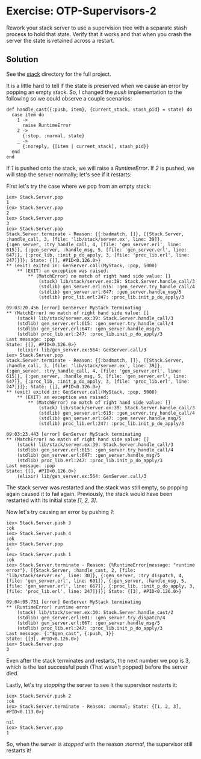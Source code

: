 # Exercise: OTP-Supervisors-2
Rework your stack server to use a supervision tree with a separate stash process to hold that state. Verify that it works and that when you crash the server the state is retained across a restart.

## Solution
See the [stack](./stack) directory for the full project.

It is a little hard to tell if the state is preserved when we cause an error by popping an empty stack. So, I changed the *push* implementation to the following so we could observe a couple scenarios:
```
def handle_cast({:push, item}, {current_stack, stash_pid} = state) do
  case item do
    1 ->
      raise RuntimeError
    2 ->
      {:stop, :normal, state}
    _ ->
      {:noreply, {[item | current_stack], stash_pid}}
  end
end
```

If *1* is pushed onto the stack, we will raise a *RuntimeError*. If *2* is pushed, we will stop the server normally; let's see if it restarts:

First let's try the case where we pop from an empty stack:
```
iex> Stack.Server.pop
1
iex> Stack.Server.pop
2
iex> Stack.Server.pop
3
iex> Stack.Server.pop
Stack.Server.terminate - Reason: {{:badmatch, []}, [{Stack.Server, :handle_call, 3, [file: 'lib/stack/server.ex', line: 39]}, {:gen_server, :try_handle_call, 4, [file: 'gen_server.erl', line: 615]}, {:gen_server, :handle_msg, 5, [file: 'gen_server.erl', line: 647]}, {:proc_lib, :init_p_do_apply, 3, [file: 'proc_lib.erl', line: 247]}]}; State: {[], #PID<0.126.0>}
** (exit) exited in: GenServer.call(MyStack, :pop, 5000)
    ** (EXIT) an exception was raised:
        ** (MatchError) no match of right hand side value: []
            (stack) lib/stack/server.ex:39: Stack.Server.handle_call/3
            (stdlib) gen_server.erl:615: :gen_server.try_handle_call/4
            (stdlib) gen_server.erl:647: :gen_server.handle_msg/5
            (stdlib) proc_lib.erl:247: :proc_lib.init_p_do_apply/3

09:03:20.456 [error] GenServer MyStack terminating
** (MatchError) no match of right hand side value: []
    (stack) lib/stack/server.ex:39: Stack.Server.handle_call/3
    (stdlib) gen_server.erl:615: :gen_server.try_handle_call/4
    (stdlib) gen_server.erl:647: :gen_server.handle_msg/5
    (stdlib) proc_lib.erl:247: :proc_lib.init_p_do_apply/3
Last message: :pop
State: {[], #PID<0.126.0>}
    (elixir) lib/gen_server.ex:564: GenServer.call/3
iex> Stack.Server.pop
Stack.Server.terminate - Reason: {{:badmatch, []}, [{Stack.Server, :handle_call, 3, [file: 'lib/stack/server.ex', line: 39]}, {:gen_server, :try_handle_call, 4, [file: 'gen_server.erl', line: 615]}, {:gen_server, :handle_msg, 5, [file: 'gen_server.erl', line: 647]}, {:proc_lib, :init_p_do_apply, 3, [file: 'proc_lib.erl', line: 247]}]}; State: {[], #PID<0.126.0>}
** (exit) exited in: GenServer.call(MyStack, :pop, 5000)
    ** (EXIT) an exception was raised:
        ** (MatchError) no match of right hand side value: []
            (stack) lib/stack/server.ex:39: Stack.Server.handle_call/3
            (stdlib) gen_server.erl:615: :gen_server.try_handle_call/4
            (stdlib) gen_server.erl:647: :gen_server.handle_msg/5
            (stdlib) proc_lib.erl:247: :proc_lib.init_p_do_apply/3

09:03:23.443 [error] GenServer MyStack terminating
** (MatchError) no match of right hand side value: []
    (stack) lib/stack/server.ex:39: Stack.Server.handle_call/3
    (stdlib) gen_server.erl:615: :gen_server.try_handle_call/4
    (stdlib) gen_server.erl:647: :gen_server.handle_msg/5
    (stdlib) proc_lib.erl:247: :proc_lib.init_p_do_apply/3
Last message: :pop
State: {[], #PID<0.126.0>}
    (elixir) lib/gen_server.ex:564: GenServer.call/3
```
The stack server was restarted and the stack was still empty, so popping again caused it to fail again. Previously, the stack would have been restarted with its initial state *[1, 2, 3]*.

Now let's try causing an error by pushing *1*:
```
iex> Stack.Server.push 3
:ok
iex> Stack.Server.push 4
:ok
iex> Stack.Server.pop  
4
iex> Stack.Server.push 1
:ok
iex> Stack.Server.terminate - Reason: {%RuntimeError{message: "runtime error"}, [{Stack.Server, :handle_cast, 2, [file: 'lib/stack/server.ex', line: 30]}, {:gen_server, :try_dispatch, 4, [file: 'gen_server.erl', line: 601]}, {:gen_server, :handle_msg, 5, [file: 'gen_server.erl', line: 667]}, {:proc_lib, :init_p_do_apply, 3, [file: 'proc_lib.erl', line: 247]}]}; State: {[3], #PID<0.126.0>}

09:04:05.751 [error] GenServer MyStack terminating
** (RuntimeError) runtime error
    (stack) lib/stack/server.ex:30: Stack.Server.handle_cast/2
    (stdlib) gen_server.erl:601: :gen_server.try_dispatch/4
    (stdlib) gen_server.erl:667: :gen_server.handle_msg/5
    (stdlib) proc_lib.erl:247: :proc_lib.init_p_do_apply/3
Last message: {:"$gen_cast", {:push, 1}}
State: {[3], #PID<0.126.0>}
iex> Stack.Server.pop   
3
```
Even after the stack terminates and restarts, the next number we pop is 3, which is the last successful push (That wasn't popped) before the server died.

Lastly, let's try *stopping* the server to see it the supervisor restarts it:
```
iex> Stack.Server.push 2
:ok
iex> Stack.Server.terminate - Reason: :normal; State: {[1, 2, 3], #PID<0.113.0>}

nil
iex> Stack.Server.pop
1
```
So, when the server is *stopped* with the reason *:normal*, the supervisor still restarts it!
